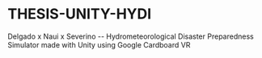 # THESIS-UNITY-HYDI
Delgado x Naui x Severino -- Hydrometeorological Disaster Preparedness Simulator made with Unity using Google Cardboard VR
